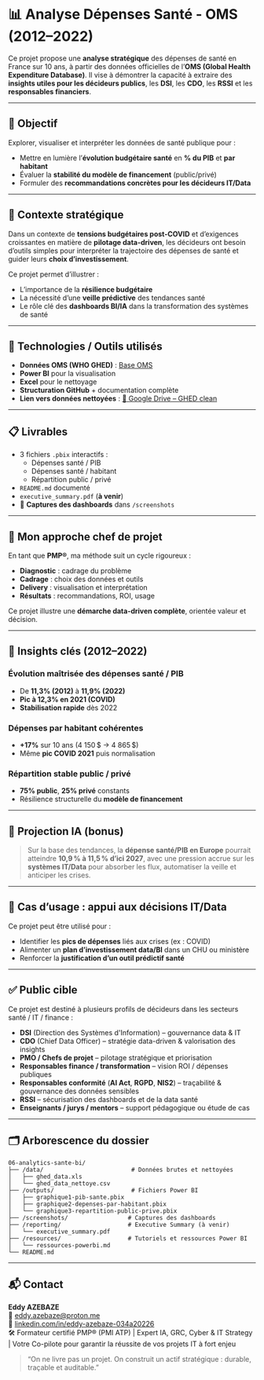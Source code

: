 
# 📊 Analyse Dépenses Santé - OMS (2012–2022)

Ce projet propose une **analyse stratégique** des dépenses de santé en France sur 10 ans, à partir des données officielles de l’**OMS (Global Health Expenditure Database)**. Il vise à démontrer la capacité à extraire des **insights utiles pour les décideurs publics**, les **DSI**, les **CDO**, les **RSSI** et les **responsables financiers**.

---

## 🚀 Objectif

Explorer, visualiser et interpréter les données de santé publique pour :

- Mettre en lumière l’**évolution budgétaire santé** en **% du PIB** et **par habitant**
- Évaluer la **stabilité du modèle de financement** (public/privé)
- Formuler des **recommandations concrètes pour les décideurs IT/Data**

---

## 🧠 Contexte stratégique

Dans un contexte de **tensions budgétaires post-COVID** et d’exigences croissantes en matière de **pilotage data-driven**, les décideurs ont besoin d’outils simples pour interpréter la trajectoire des dépenses de santé et guider leurs **choix d’investissement**.

Ce projet permet d’illustrer :

- L’importance de la **résilience budgétaire**
- La nécessité d’une **veille prédictive** des tendances santé
- Le rôle clé des **dashboards BI/IA** dans la transformation des systèmes de santé

---

## 🔧 Technologies / Outils utilisés

- **Données OMS (WHO GHED)** : [Base OMS](https://apps.who.int/nha/database)
- **Power BI** pour la visualisation
- **Excel** pour le nettoyage
- **Structuration GitHub** + documentation complète
- **Lien vers données nettoyées** : [📂 Google Drive – GHED clean](https://drive.google.com/drive/u/1/folders/1zqz5aOEqh4FXBEr6_EHLx2AE1b-i963Y)

---

## 📋 Livrables

- 3 fichiers `.pbix` interactifs :
  - Dépenses santé / PIB
  - Dépenses santé / habitant
  - Répartition public / privé
- `README.md` documenté
- `executive_summary.pdf` (**à venir**)
- 📸 **Captures des dashboards** dans `/screenshots`

---

## 🧩 Mon approche chef de projet

En tant que **PMP®**, ma méthode suit un cycle rigoureux :

- **Diagnostic** : cadrage du problème
- **Cadrage** : choix des données et outils
- **Delivery** : visualisation et interprétation
- **Résultats** : recommandations, ROI, usage

Ce projet illustre une **démarche data-driven complète**, orientée valeur et décision.

---

## 🧠 Insights clés (2012–2022)

### Évolution maîtrisée des dépenses santé / PIB

- De **11,3% (2012)** à **11,9% (2022)**
- **Pic à 12,3% en 2021 (COVID)**
- **Stabilisation rapide** dès 2022

### Dépenses par habitant cohérentes

- **+17%** sur 10 ans (4 150 $ → 4 865 $)
- Même **pic COVID 2021** puis normalisation

### Répartition stable public / privé

- **75% public**, **25% privé** constants
- Résilience structurelle du **modèle de financement**

---

## 🤖 Projection IA (bonus)

> Sur la base des tendances, la **dépense santé/PIB en Europe** pourrait atteindre **10,9 % à 11,5 % d’ici 2027**, avec une pression accrue sur les **systèmes IT/Data** pour absorber les flux, automatiser la veille et anticiper les crises.

---

## 🧭 Cas d’usage : appui aux décisions IT/Data

Ce projet peut être utilisé pour :

- Identifier les **pics de dépenses** liés aux crises (ex : COVID)
- Alimenter un **plan d’investissement data/BI** dans un CHU ou ministère
- Renforcer la **justification d’un outil prédictif santé**

---

## ✅ Public cible

Ce projet est destiné à plusieurs profils de décideurs dans les secteurs santé / IT / finance :

- **DSI** (Direction des Systèmes d'Information) – gouvernance data & IT
- **CDO** (Chief Data Officer) – stratégie data-driven & valorisation des insights
- **PMO / Chefs de projet** – pilotage stratégique et priorisation
- **Responsables finance / transformation** – vision ROI / dépenses publiques
- **Responsables conformité** (**AI Act**, **RGPD**, **NIS2**) – traçabilité & gouvernance des données sensibles
- **RSSI** – sécurisation des dashboards et de la data santé
- **Enseignants / jurys / mentors** – support pédagogique ou étude de cas

---

## 🗂 Arborescence du dossier

```
06-analytics-sante-bi/
├── /data/                         # Données brutes et nettoyées
│   ├── ghed_data.xls
│   └── ghed_data_nettoye.csv
├── /outputs/                      # Fichiers Power BI
│   ├── graphique1-pib-sante.pbix
│   ├── graphique2-depenses-par-habitant.pbix
│   └── graphique3-repartition-public-prive.pbix
├── /screenshots/                 # Captures des dashboards
├── /reporting/                   # Executive Summary (à venir)
│   └── executive_summary.pdf
├── /resources/                   # Tutoriels et ressources Power BI
│   └── ressources-powerbi.md
└── README.md
```

---

## 📬 Contact

**Eddy AZEBAZE**  
📧 eddy.azebaze@proton.me  
🔗 [linkedin.com/in/eddy-azebaze-034a20226](https://linkedin.com/in/eddy-azebaze-034a20226)  
🛠️ Formateur certifié PMP® (PMI ATP) | Expert IA, GRC, Cyber & IT Strategy | Votre Co-pilote pour garantir la réussite de vos projets IT à fort enjeu
> “On ne livre pas un projet. On construit un actif stratégique : durable, traçable et auditable.”
